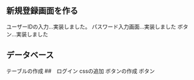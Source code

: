 ## 新規登録画面を作る
ユーザーIDの入力...実装しました。
パスワード入力画面...実装しました
ボタン...実装しました
## データベース
テーブルの作成
##　ログイン
cssの追加
ボタンの作成
ボタン
